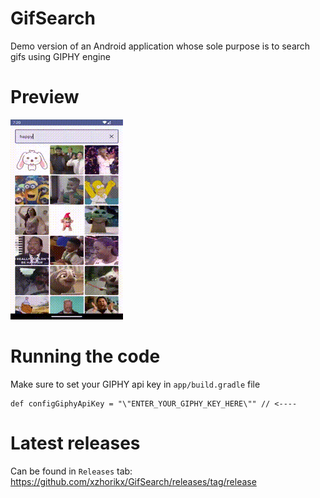 # GifSearch
Demo version of an Android application whose sole purpose is to search gifs using GIPHY engine

# Preview
![](https://github.com/xzhorikx/GifSearch/blob/main/gif-loader.gif)

# Running the code
Make sure to set your GIPHY api key in `app/build.gradle` file
```
def configGiphyApiKey = "\"ENTER_YOUR_GIPHY_KEY_HERE\"" // <----
```

# Latest releases
Can be found in `Releases` tab: https://github.com/xzhorikx/GifSearch/releases/tag/release
